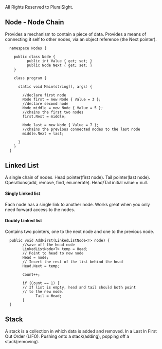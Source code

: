 All Rights Reserved to PluralSight. 

<h2>Node - Node Chain</h2> 
Provides a mechanism to contain a piece of data. Provides a means of connecting it self to other nodes, via an object reference (the Next pointer).

      namespace Nodes {
      
        public class Node {
              public int Value { get; set; }
              public Node Next { get; set; }
        }
        
        class program {
          
          static void Main(string[], args) {
          
            //declare first node
            Node first = new Node { Value = 3 };
            //declare second node
            Node middle = new Node { Value = 5 };
            //chains the first two nodes
            first.Next = middle;
            
            Node last = new Node { Value = 7 };
            //chains the previous connected nodes to the last node
            middle.Next = last;
            
          }
        }
      }

<h2>Linked List</h2>
A single chain of nodes. Head pointer(first node). Tail pointer(last node). Operations(add, remove, find, enumerate). Head/Tail initial value = null.

<h4>Singly Linked list</h4>
Each node has a single link to another node. Works great when you only need forward access to the nodes.
<h4>Doubly Linked list</h4>
Contains two pointers, one to the next node and one to the previous node.
 

      public void AddFirst(LinkedListNode<T> node) {
            //save off the head node
            LinkedListNode<T> temp = Head;
            // Point to head to new node
            Head = node;
            // Insert the rest of the list behind the head
            Head.Next = temp;
            
            Count++;
            
            if (Count == 1) {
            // If list is empty, head and tail should both point
            // to the new node.
                  Tail = Head;
            }
      }


<h2>Stack</h2>
A stack is a collection in which data is added and removed. In a Last In First Out Order (LIFO).
Pushing onto a stack(adding), popping off a stack(removing).
